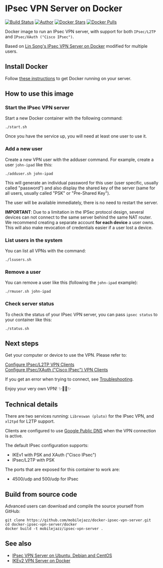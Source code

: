 ﻿# IPsec VPN Server on Docker

[![Build Status](https://static.ls20.com/travis-ci/docker-ipsec-vpn-server.svg)](https://travis-ci.org/mobilejazz/docker-ipsec-vpn-server) 
[![Author](https://static.ls20.com/travis-ci/author.svg)](#author) 
[![Docker Stars](https://img.shields.io/docker/stars/hwdsl2/ipsec-vpn-server.svg?maxAge=3600)](https://hub.docker.com/r/hwdsl2/ipsec-vpn-server) 
[![Docker Pulls](https://img.shields.io/docker/pulls/hwdsl2/ipsec-vpn-server.svg?maxAge=3600)](https://hub.docker.com/r/hwdsl2/ipsec-vpn-server)

Docker image to run an IPsec VPN server, with support for both `IPsec/L2TP` and `IPsec/XAuth ("Cisco IPsec")`.

Based on [Lin Song's IPsec VPN Server on Docker](https://github.com/hwdsl2/docker-ipsec-vpn-server) modified for multiple users.

## Install Docker

Follow [these instructions](https://docs.docker.com/engine/installation/) to get Docker running on your server.

## How to use this image

### Start the IPsec VPN server

Start a new Docker container with the following command:

```
./start.sh
```

Once you have the service up, you will need at least one user to use it.

### Add a new user

Create a new VPN user with the adduser command. For example, create a user `john-ipad` like this:

```
./adduser.sh john-ipad
```

This will generate an individual password for this user (user specific, usually called "password") and also display the shared key of the server (same for all users, usually called "PSK" or "Pre-Shared Key").

The user will be available immediately, there is no need to restart the server.

**IMPORTANT**: Due to a limitation in the IPSec protocol design, several devices can not connect to the same server behind the same NAT router. We recommend creating a separate account **for each device** a user owns. This will also make revocation of credentials easier if a user lost a device.

### List users in the system

You can list all VPNs with the command:

```
./lsusers.sh
```

### Remove a user

You can remove a user like this (following the `john-ipad` example):

```
./rmuser.sh john-ipad
```

### Check server status

To check the status of your IPsec VPN server, you can pass `ipsec status` to your container like this:

```
./status.sh
```

## Next steps

Get your computer or device to use the VPN. Please refer to:

[Configure IPsec/L2TP VPN Clients](https://github.com/hwdsl2/setup-ipsec-vpn/blob/master/docs/clients.md)   
[Configure IPsec/XAuth ("Cisco IPsec") VPN Clients](https://github.com/hwdsl2/setup-ipsec-vpn/blob/master/docs/clients-xauth.md)

If you get an error when trying to connect, see [Troubleshooting](https://github.com/hwdsl2/setup-ipsec-vpn/blob/master/docs/clients.md#troubleshooting).

Enjoy your very own VPN! :sparkles::tada::rocket::sparkles:

## Technical details

There are two services running: `Libreswan (pluto)` for the IPsec VPN, and `xl2tpd` for L2TP support.

Clients are configured to use [Google Public DNS](https://developers.google.com/speed/public-dns/) when the VPN connection is active.

The default IPsec configuration supports:

* IKEv1 with PSK and XAuth ("Cisco IPsec")
* IPsec/L2TP with PSK

The ports that are exposed for this container to work are:

* 4500/udp and 500/udp for IPsec

## Build from source code

Advanced users can download and compile the source yourself from GitHub:

```
git clone https://github.com/mobilejazz/docker-ipsec-vpn-server.git
cd docker-ipsec-vpn-server/docker
docker build -t mobilejazz/ipsec-vpn-server .
```

## See also

* [IPsec VPN Server on Ubuntu, Debian and CentOS](https://github.com/hwdsl2/setup-ipsec-vpn)
* [IKEv2 VPN Server on Docker](https://github.com/gaomd/docker-ikev2-vpn-server)
